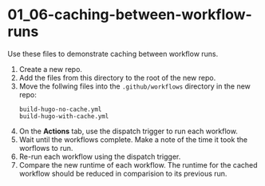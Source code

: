 # 01_06-caching-between-workflow-runs
Use these files to demonstrate caching between workflow runs.

1. Create a new repo.
1. Add the files from this directory to the root of the new repo.
1. Move the follwing files into the `.github/workflows` directory in the new repo:
    ```
    build-hugo-no-cache.yml
    build-hugo-with-cache.yml
    ```
1. On the **Actions** tab, use the dispatch trigger to run each workflow.
1. Wait until the workflows complete.  Make a note of the time it took the worflows to run.
1. Re-run each workflow using the dispatch trigger.
1. Compare the new runtime of each workflow. The runtime for the cached workflow should be reduced in comparision to its previous run.
